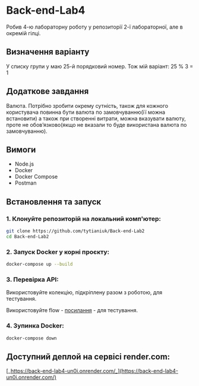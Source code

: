 # Back-end-Lab4

Робив 4-ю лабораторну роботу у репозиторії 2-ї лабораторної, але в окремій гілці.

## Визначення варіанту

У списку групи у маю 25-й порядковий номер. Тож мій варіант:
25 % 3 = 1

## Додаткове завдання

Валюта. Потрібно зробити окрему сутність, також для кожного користувача повинна бути валюта по замовчуванню(її можна встановити) а також при створенні витрати, можна вказувати валюту, проте не обов’язково(якщо не вказали то буде використана валюта по замовчуванню).

## Вимоги

- Node.js
- Docker
- Docker Compose
- Postman

## Встановлення та запуск

### 1. Клонуйте репозиторій на локальний комп'ютер:

```bash
git clone https://github.com/tytianiuk/Back-end-Lab2
cd Back-end-Lab2
```

### 2. Запуск Docker у корні проєкту:

```bash
docker-compose up --build
```

### 3. Перевірка API:

Використовуйте колекцію, підкріплену разом з роботою, для тестування.

Використовуйте flow - [посилання](https://www.postman.com/tytianiuk/workspace/31f32184-204f-4cd6-848a-46e8279fe4a0/flow/67654719f8fc495e8b135ea6) - для тестування.

### 4. Зупинка Docker:

```bash
docker-compose down
```

## Доступний деплой на сервісі render.com:

[_https://back-end-lab4-un0i.onrender.com/_](https://back-end-lab4-un0i.onrender.com/)
